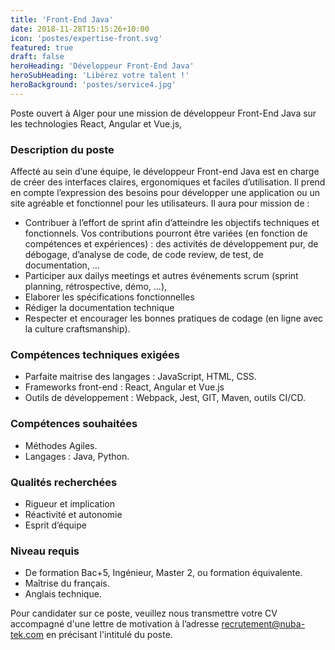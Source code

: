 ```yaml
---
title: 'Front-End Java'
date: 2018-11-28T15:15:26+10:00
icon: 'postes/expertise-front.svg'
featured: true
draft: false
heroHeading: 'Développeur Front-End Java'
heroSubHeading: 'Libérez votre talent !'
heroBackground: 'postes/service4.jpg'
---
```



Poste ouvert à Alger pour une mission de développeur Front-End Java
sur les technologies React, Angular et Vue.js, 

### Description du poste 

Affecté au sein d’une équipe, le développeur Front-end Java est en charge de créer des interfaces claires, ergonomiques et faciles d’utilisation. Il prend en compte l’expression des besoins pour développer une application ou un site agréable et fonctionnel pour les utilisateurs.
Il aura pour mission de : 

- Contribuer à l’effort de sprint afin d’atteindre les objectifs techniques et fonctionnels. Vos contributions pourront être variées (en fonction de compétences et expériences) : des activités de développement pur, de débogage, d’analyse de code, de code review, de test, de documentation, …
- Participer aux dailys meetings et autres événements scrum (sprint planning, rétrospective, démo, …),
- Elaborer les spécifications fonctionnelles
- Rédiger la documentation technique 
- Respecter et encourager les bonnes pratiques de codage (en ligne avec la culture craftsmanship).

### Compétences techniques exigées

- Parfaite maitrise des langages :  JavaScript, HTML, CSS.
- Frameworks front-end : React, Angular et Vue.js
- Outils de développement : Webpack, Jest, GIT, Maven, outils CI/CD.

### Compétences souhaitées 

- Méthodes Agiles.
- Langages : Java, Python.


### Qualités recherchées 

- Rigueur et implication 
- Réactivité et autonomie
- Esprit d’équipe 

### Niveau requis 

- De formation Bac+5, Ingénieur, Master 2, ou formation équivalente.
- Maîtrise du français.
- Anglais technique.


Pour candidater sur ce poste, veuillez nous transmettre votre CV accompagné d'une lettre
de motivation à l’adresse recrutement@nuba-tek.com en précisant l'intitulé du poste.

